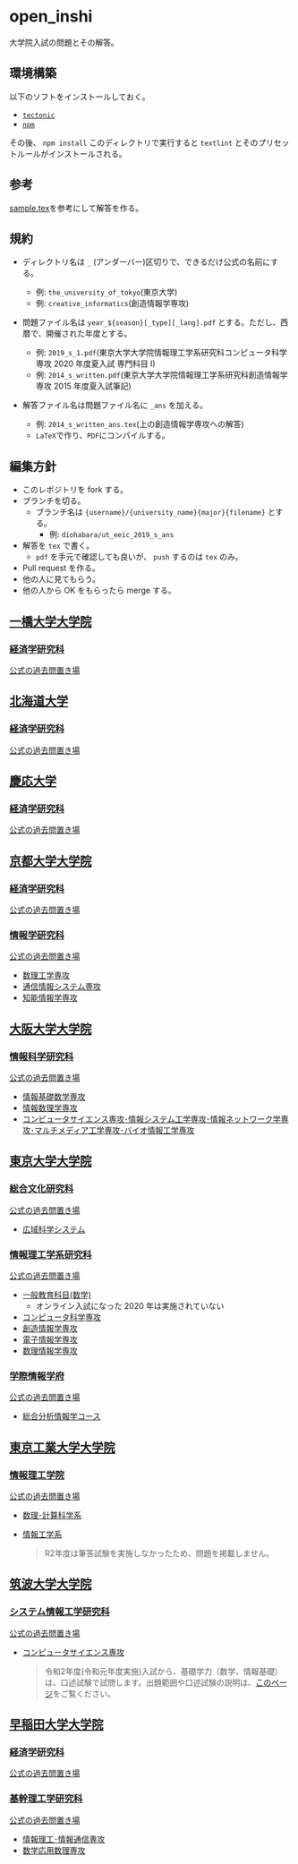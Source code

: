 # open_inshi

大学院入試の問題とその解答。

## 環境構築

以下のソフトをインストールしておく。

- [`tectonic`](https://github.com/tectonic-typesetting/tectonic)
- [`npm`](https://docs.npmjs.com/downloading-and-installing-node-js-and-npm)

その後、 `npm install` このディレクトリで実行すると `textlint` とそのプリセットルールがインストールされる。

## 参考

[sample.tex](sample.tex)を参考にして解答を作る。

## 規約

- ディレクトリ名は `_` (アンダーバー)区切りで、できるだけ公式の名前にする。
  - 例: `the_university_of_tokyo`(東京大学)
  - 例: `creative_informatics`(創造情報学専攻)

- 問題ファイル名は `year_${season}[_type][_lang].pdf` とする。ただし、西暦で、開催された年度とする。
  - 例: `2019_s_1.pdf`(東京大学大学院情報理工学系研究科コンピュータ科学専攻 2020 年度夏入試  専門科目 I)
  - 例: `2014_s_written.pdf`(東京大学大学院情報理工学系研究科創造情報学専攻 2015 年度夏入試筆記)

- 解答ファイル名は問題ファイル名に `_ans` を加える。
  - 例: `2014_s_written_ans.tex`(上の創造情報学専攻への解答)
  - `LaTeX`で作り、`PDF`にコンパイルする。

## 編集方針

- このレポジトリを fork する。
- ブランチを切る。
  - ブランチ名は `{username}/{university_name}{major}{filename}` とする。
    - 例: `diohabara/ut_eeic_2019_s_ans`
- 解答を `tex` で書く。
  - `pdf` を手元で確認しても良いが、 `push` するのは `tex` のみ。
- Pull request を作る。
- 他の人に見てもらう。
- 他の人から OK をもらったら merge する。

## [一橋大学大学院](./hitotsubashi_university)

### [経済学研究科](./hitotsubashi_university/graduate_school_of_economics)

[公式の過去問置き場](https://www.econ.hit-u.ac.jp/jpn/page/examinee/graduate_admissions/past_exam.html)

## [北海道大学](./hokkaido_university)

### [経済学研究科](./hokkaido_university/graduate_school_of_economics_and_business)

[公式の過去問置き場](https://www.econ.hokudai.ac.jp/e_exam/daigakuin/pqc/)

## [慶応大学](./keio_university)

### [経済学研究科](./keio_university/graduate_school_of_economics)

[公式の過去問置き場](https://www.keio.ac.jp/ja/grad-admissions/masters/past-exams/)

## [京都大学大学院](./kyoto_university)

### [経済学研究科](./kyoto_university/graduate_school_of_economics)

[公式の過去問置き場](https://www.econ.kyoto-u.ac.jp/top/in-kakomon/)

### [情報学研究科](./kyoto_university/graduate_school_of_informatics)

[公式の過去問置き場](https://www.i.kyoto-u.ac.jp/admission/guide.html)

- [数理工学専攻](./kyoto_university/graduate_school_of_informatics/department_of_applied_mathematics_and_physics)
- [通信情報システム専攻](./kyoto_university/graduate_school_of_informatics/department_of_communications_and_information_engineering)
- [知能情報学専攻](./kyoto_university/graduate_school_of_informatics/department_of_intelligence_science_and_technology)

## [大阪大学大学院](./osaka_university)

### [情報科学研究科](./osaka_university/graduate_school_of_information_science_and_technology)

[公式の過去問置き場](https://www.ist.osaka-u.ac.jp/japanese/admission/past-exam.html)

- [情報基礎数学専攻](./osaka_university/graduate_school_of_information_science_and_technology/department_of_information_and_physical_sciences)
- [情報数理学専攻](./osaka_university/graduate_school_of_information_science_and_technology/department_of_pure_and_applied_mathematics)
- [コンピュータサイエンス専攻･情報システム工学専攻･情報ネットワーク学専攻･マルチメディア工学専攻･バイオ情報工学専攻](./osaka_university/graduate_school_of_information_science_and_technology/others)

## [東京大学大学院](./the_university_of_tokyo)

### [総合文化研究科](./the_university_of_tokyo/graduate_school_of_arts_and_sciences)

[公式の過去問置き場](https://system.c.u-tokyo.ac.jp/p-graduate/guide.html)

- [広域科学システム](./the_university_of_tokyo/graduate_school_of_arts_and_sciences/department_of_general_systems_studies)

### [情報理工学系研究科](./the_university_of_tokyo/graduate_school_of_information_science_and_technology)

[公式の過去問置き場](https://www.i.u-tokyo.ac.jp/edu/entra/examarchive.shtml)

- [一般教育科目(数学)](./the_university_of_tokyo/graduate_school_of_information_science_and_technology/math)
  - オンライン入試になった 2020 年は実施されていない
- [コンピュータ科学専攻](./the_university_of_tokyo/graduate_school_of_information_science_and_technology/computer_science)
- [創造情報学専攻](./the_university_of_tokyo/graduate_school_of_information_science_and_technology/creative_informatics)
- [電子情報学専攻](./the_university_of_tokyo/graduate_school_of_information_science_and_technology/information_and_communication_engineering)
- [数理情報学専攻](./the_university_of_tokyo/graduate_school_of_information_science_and_technology/mathematical_informatics)

### [学際情報学府](./the_university_of_tokyo/graduate_school_of_interdisciplinary_information_studies)

[公式の過去問置き場](http://www.iii.u-tokyo.ac.jp/admissions/master-pastexams)

- [総合分析情報学コース](./the_university_of_tokyo/graduate_school_of_interdisciplinary_information_studies/applied_computer_science_course)

## [東京工業大学大学院](./tokyo_institute_of_technology)

### [情報理工学院](./tokyo_institute_of_technology)

[公式の過去問置き場](https://www.titech.ac.jp/graduate_school/admissions/past_exam_papers.html)

- [数理･計算科学系](./tokyo_institute_of_technology/graduate_school_of_information_science_and_engineering/department_of_mathematical_and_computing_science)

- [情報工学系](./tokyo_institute_of_technology/graduate_school_of_information_science_and_engineering/department_of_computer_science)

  > R2年度は筆答試験を実施しなかったため、問題を掲載しません。

## [筑波大学大学院](./university_of_tsukuba)

### [システム情報工学研究科](./university_of_tsukuba/graduate_school_of_science_and_technology)

[公式の過去問置き場](https://www.cs.tsukuba.ac.jp/admission/past-exam.html)

- [コンピュータサイエンス専攻](./university_of_tsukuba/graduate_school_of_science_and_technology/department_of_computer_science)

  > 令和2年度(令和元年度実施)入試から、基礎学力（数学、情報基礎）は、口述試験で試問します。出題範囲や口述試験の説明は、[このページ](https://www.cs.tsukuba.ac.jp/admission.html)をご覧ください。

## [早稲田大学大学院](./waseda_university)

### [経済学研究科](/waseda_university/graduate_school_of_economics)

[公式の過去問置き場](https://www.waseda.jp/inst/admission/graduate/past_test/)

### [基幹理工学研究科](/Users/jio/repo/github.com/diohabara/open_inshi/waseda_university/graduate_school_of_fundamental_science_and_engineering)

[公式の過去問置き場](https://www.waseda.jp/inst/admission/graduate/past_test/)

- [情報理工･情報通信専攻](./waseda_university/graduate_school_of_fundamental_science_and_engineering/department_of_communications_and_computer_engineering)
- [数学応用数理専攻](./waseda_university/graduate_school_of_fundamental_science_and_engineering/department_of_pure_and_applied_mathematics)
